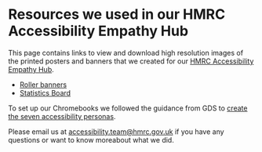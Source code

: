 
# Resources we used in our HMRC Accessibility Empathy Hub

This page contains links to view and download high resolution images of the printed posters and banners that we created for our [HMRC Accessibility Empathy Hub](https://hmrc.github.io/accessibility-empathy-hub/).

- [Roller banners](roller-banners/)
- [Statistics Board](statistics-board/)

To set up our Chromebooks we followed the guidance from GDS to [create the seven accessibility personas](https://alphagov.github.io/accessibility-personas/).

Please email us at [accessibility.team@hmrc.gov.uk](mailto:accessibility.team@hmrc.gov.uk) if you have any questions or want to know moreabout what we did.
